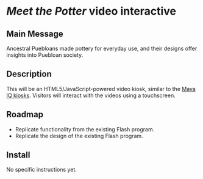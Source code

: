# *Meet the Potter* video interactive 

## Main Message
Ancestral Puebloans made pottery for everyday use, and their designs offer insights into Puebloan society.

## Description 
This will be an HTML5/JavaScript-powered video kiosk, similar to the [Maya IQ kiosks](https://github.com/scimusmn/maya-video-interviews). Visitors will interact with the videos using a touchscreen.

## Roadmap
+ Replicate functionality from the existing Flash program.
+ Replicate the design of the existing Flash program.

## Install
No specific instructions yet.
